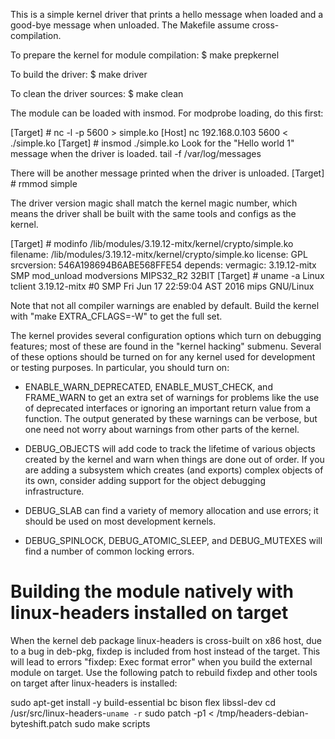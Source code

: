This is a simple kernel driver that prints a hello message when loaded
and a good-bye message when unloaded. The Makefile assume cross-compilation.

To prepare the kernel for module compilation:
$ make prepkernel

To build the driver:
$ make driver

To clean the driver sources:
$ make clean

The module can be loaded with insmod.
For modprobe loading, do this first:

[Target] # nc -l -p 5600 > simple.ko
[Host] nc 192.168.0.103 5600 < ./simple.ko
[Target] # insmod ./simple.ko
Look for the "Hello world 1" message when the driver is loaded.
tail -f /var/log/messages

There will be another message printed when the driver is unloaded.
[Target] # rmmod simple

The driver version magic shall match the kernel magic number, which means
the driver shall be built with the same tools and configs as the kernel.

[Target] # modinfo /lib/modules/3.19.12-mitx/kernel/crypto/simple.ko
filename: /lib/modules/3.19.12-mitx/kernel/crypto/simple.ko
license:        GPL
srcversion:     546A198694B6ABE568FFE54
depends:
vermagic:       3.19.12-mitx SMP mod_unload modversions MIPS32_R2 32BIT
[Target] # uname -a
Linux tclient 3.19.12-mitx #0 SMP Fri Jun 17 22:59:04 AST 2016 mips
GNU/Linux

Note that not all compiler warnings are enabled by default.  Build the
kernel with "make EXTRA_CFLAGS=-W" to get the full set.

The kernel provides several configuration options which turn on debugging
features; most of these are found in the "kernel hacking" submenu.  Several
of these options should be turned on for any kernel used for development or
testing purposes.  In particular, you should turn on:

 - ENABLE_WARN_DEPRECATED, ENABLE_MUST_CHECK, and FRAME_WARN to get an
   extra set of warnings for problems like the use of deprecated interfaces
   or ignoring an important return value from a function.  The output
   generated by these warnings can be verbose, but one need not worry about
   warnings from other parts of the kernel.

 - DEBUG_OBJECTS will add code to track the lifetime of various objects
   created by the kernel and warn when things are done out of order.  If
   you are adding a subsystem which creates (and exports) complex objects
   of its own, consider adding support for the object debugging
   infrastructure.

 - DEBUG_SLAB can find a variety of memory allocation and use errors; it
   should be used on most development kernels.

 - DEBUG_SPINLOCK, DEBUG_ATOMIC_SLEEP, and DEBUG_MUTEXES will find a
   number of common locking errors.

Building the module natively with linux-headers installed on target
===================================================================

When the kernel deb package linux-headers is cross-built on x86 host,
due to a bug in deb-pkg, fixdep is included from host instead of the target.
This will lead to errors "fixdep: Exec format error" when you build the
external module on target. Use the following patch to rebuild fixdep
and other tools on target after linux-headers is installed:
 
sudo apt-get install -y build-essential bc bison flex libssl-dev
cd /usr/src/linux-headers-`uname -r`
sudo patch -p1 < /tmp/headers-debian-byteshift.patch
sudo make scripts
```

